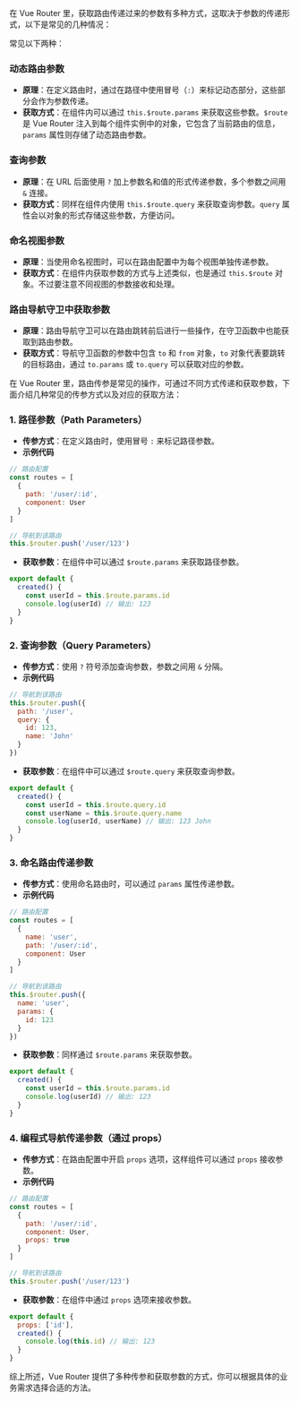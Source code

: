 在 Vue Router 里，获取路由传递过来的参数有多种方式，这取决于参数的传递形式，以下是常见的几种情况：

常见以下两种：
### 动态路由参数
- **原理**：在定义路由时，通过在路径中使用冒号（`:`）来标记动态部分，这些部分会作为参数传递。
- **获取方式**：在组件内可以通过 `this.$route.params` 来获取这些参数。`$route` 是 Vue Router 注入到每个组件实例中的对象，它包含了当前路由的信息，`params` 属性则存储了动态路由参数。

### 查询参数
- **原理**：在 URL 后面使用 `?` 加上参数名和值的形式传递参数，多个参数之间用 `&` 连接。
- **获取方式**：同样在组件内使用 `this.$route.query` 来获取查询参数。`query` 属性会以对象的形式存储这些参数，方便访问。




### 命名视图参数
- **原理**：当使用命名视图时，可以在路由配置中为每个视图单独传递参数。
- **获取方式**：在组件内获取参数的方式与上述类似，也是通过 `this.$route` 对象。不过要注意不同视图的参数接收和处理。

### 路由导航守卫中获取参数
- **原理**：路由导航守卫可以在路由跳转前后进行一些操作，在守卫函数中也能获取到路由参数。
- **获取方式**：导航守卫函数的参数中包含 `to` 和 `from` 对象，`to` 对象代表要跳转的目标路由，通过 `to.params` 或 `to.query` 可以获取对应的参数。 







在 Vue Router 里，路由传参是常见的操作，可通过不同方式传递和获取参数，下面介绍几种常见的传参方式以及对应的获取方法：

### 1. 路径参数（Path Parameters）
- **传参方式**：在定义路由时，使用冒号 `:` 来标记路径参数。
- **示例代码**
```javascript
// 路由配置
const routes = [
  {
    path: '/user/:id',
    component: User
  }
]

// 导航到该路由
this.$router.push('/user/123')
```
- **获取参数**：在组件中可以通过 `$route.params` 来获取路径参数。
```javascript
export default {
  created() {
    const userId = this.$route.params.id
    console.log(userId) // 输出: 123
  }
}
```

### 2. 查询参数（Query Parameters）
- **传参方式**：使用 `?` 符号添加查询参数，参数之间用 `&` 分隔。
- **示例代码**
```javascript
// 导航到该路由
this.$router.push({
  path: '/user',
  query: {
    id: 123,
    name: 'John'
  }
})
```
- **获取参数**：在组件中可以通过 `$route.query` 来获取查询参数。
```javascript
export default {
  created() {
    const userId = this.$route.query.id
    const userName = this.$route.query.name
    console.log(userId, userName) // 输出: 123 John
  }
}
```

### 3. 命名路由传递参数
- **传参方式**：使用命名路由时，可以通过 `params` 属性传递参数。
- **示例代码**
```javascript
// 路由配置
const routes = [
  {
    name: 'user',
    path: '/user/:id',
    component: User
  }
]

// 导航到该路由
this.$router.push({
  name: 'user',
  params: {
    id: 123
  }
})
```
- **获取参数**：同样通过 `$route.params` 来获取参数。
```javascript
export default {
  created() {
    const userId = this.$route.params.id
    console.log(userId) // 输出: 123
  }
}
```

### 4. 编程式导航传递参数（通过 props）
- **传参方式**：在路由配置中开启 `props` 选项，这样组件可以通过 `props` 接收参数。
- **示例代码**
```javascript
// 路由配置
const routes = [
  {
    path: '/user/:id',
    component: User,
    props: true
  }
]

// 导航到该路由
this.$router.push('/user/123')
```
- **获取参数**：在组件中通过 `props` 选项来接收参数。
```javascript
export default {
  props: ['id'],
  created() {
    console.log(this.id) // 输出: 123
  }
}
```

综上所述，Vue Router 提供了多种传参和获取参数的方式，你可以根据具体的业务需求选择合适的方法。 